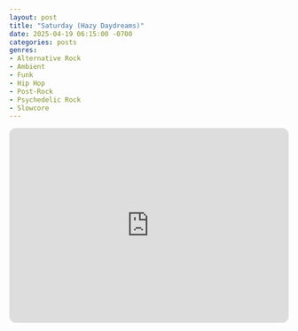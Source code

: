 ```yaml
---
layout: post
title: "Saturday (Hazy Daydreams)"
date: 2025-04-19 06:15:00 -0700
categories: posts
genres:
- Alternative Rock
- Ambient
- Funk
- Hip Hop
- Post-Rock
- Psychedelic Rock
- Slowcore 
---
```

<iframe style="border-radius:12px" src="https://open.spotify.com/embed/playlist/5Tw9pliDWhRU6XtIg4prmN?utm_source=generator" width="100%" height="352" frameBorder="0" allowfullscreen="" allow="autoplay; clipboard-write; encrypted-media; fullscreen; picture-in-picture" loading="lazy"></iframe>